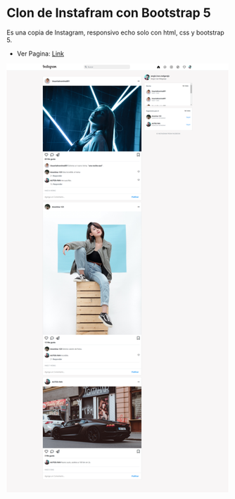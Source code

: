 # Clon de Instafram con Bootstrap 5

Es una copia de Instagram, responsivo echo solo con html, css y bootstrap 5.

- Ver Pagina: [Link](https://sergio-ivan-melgarejo.github.io/bootstrap5-clon-instagram/)

![Sitio web creado con Bootstrap 5](./img/screencapture.png)
